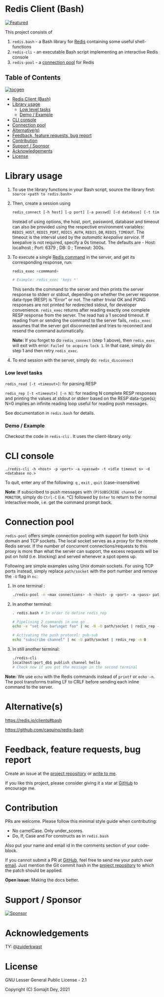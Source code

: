 # Redis Client (Bash)

[![Featured](https://img.shields.io/badge/Featured%20in-redis.io-yellogreen)](https://web.archive.org/web/20240401013920/https://redis.io/resources/clients/#bash) 

This project consists of 

1. `redis.bash` - a Bash library for [Redis](https://redis.io/) containing some useful shell-functions
2. `redis-cli` - an executable Bash script implementing an interactive Redis console
3. `redis-pool` - a [connection pool](https://en.wikipedia.org/wiki/Connection_pool) for Redis

## Table of Contents  
[![tocgen](https://img.shields.io/badge/Generated%20using-tocgen-blue)](https://github.com/SomajitDey/tocgen)  
  - [Redis Client (Bash)](#redis-client-bash)  
  - [Library usage](#library-usage)  
      - [Low level tasks](#low-level-tasks)  
      - [Demo / Example](#demo--example)  
  - [CLI console](#cli-console)  
  - [Connection pool](#connection-pool)  
  - [Alternative(s)](#alternatives)  
  - [Feedback, feature requests, bug report](#feedback-feature-requests-bug-report)  
  - [Contribution](#contribution)  
  - [Support / Sponsor](#support--sponsor)  
  - [Acknowledgements](#acknowledgements)  
  - [License](#license)  
#####   

# Library usage

1. To use the library functions in your Bash script, source the library first: `source <path to redis.bash>`

2. Then, create a session using 

   ```bash
   redis_connect [-h host] [-p port] [-a passwd] [-d database] [-t timeout in seconds]
   ```

   Instead of using options, the host, port, password, database and timeout can also be provided using the respective environment variables: `REDIS_HOST`, `REDIS_PORT`, `REDIS_AUTH`, `REDIS_DB`, `REDIS_TIMEOUT`. The timeout is the interval used by the *automatic keepalive service*. If keepalive is not required, specify a 0s timeout. The defaults are - Host: localhost ; Port: 6379 ; DB: 0 ; Timeout: 300s.

3. To execute a single [Redis command](https://redis.io/commands/) in the server, and get its corresponding response, run: 

   ```bash
   redis_exec <commmand>
   
   # Example: redis_exec 'keys *'
   ```

    This sends the command to the server and then prints the server response to stderr or stdout, depending on whether the server response data-type (RESP) is "Error" or not. The rather trivial OK and PONG responses are not printed for redirected stdout, for developer convenience. `redis_exec` returns after reading exactly one complete RESP response from the server. The read has a 1 second timeout. If reading from or sending the command to the server fails, `redis_exec` assumes that the server got disconnected and tries to reconnect and resend the command automatically. 

   **Note:** If you forget to do `redis_connect` (step 1 above), then `redis_exec` will exit with error: `Failed to acquire lock 1`. In that case, simply do step 1 and then retry `redis_exec`.

4. To end session with the server, simply do: `redis_disconnect`

### Low level tasks

`redis_read [-t <timeout>]`: for parsing RESP

`redis_rep [-t <timeout>] [-n N]`: for reading N complete RESP responses and printing the values at stdout or stderr based on the RESP data-type(s); N=0 implies an infinite reading loop useful for reading push messages.

See documentation in `redis.bash` for details.

### Demo / Example

Checkout the code in `redis-cli` . It uses the client-library only.

# CLI console

`./redis-cli -h <host> -p <port> -a <passwd> -t <idle timeout s> -d <database no.>`

To quit, enter any of the following: `q` , `exit` , `quit` (case-insensitive)

**Note**: If subscribed to push messages with `(P)SUBSCRIBE channel` or `MONITOR`, simply do `Ctrl-C` (i.e. ^C) followed by `Enter` to return to the normal interactive mode, i.e. get the command prompt back.

# Connection pool

`redis-pool` offers simple connection pooling with support for both Unix domain and TCP sockets. The local socket serves as a proxy for the remote Redis server. If the number of concurrent connections/requests to this proxy is more than what the server can support, the excess requests will be put on hold (i.e. blocking) and served whenever a spot opens up.

Following are simple examples using Unix domain sockets. For using TCP ports instead, simply replace `path/socket` with the port number and remove the `-U` flag in `nc`:

1. In one terminal :

   ```bash
   ./redis-pool -n <max connections> -h <host> -p <port> -a <pass> path/socket
   ```

2. In another terminal: 

   ```bash
   . redis.bash # In order to define redis_rep
   
   # Pipelining 2 commands in one go
   echo -e "set foo bar\nget foo" | nc -N -U path/socket | redis_rep -n 2
   
   # Activating the push protocol: pub-sub
   echo "subscribe channel" | nc -U path/socket | redis_rep -n 0
   ```

3. In still another terminal: 

   ```bash
   ./redis-cli
   localhost:port_db$ publish channel hello
   # Check now if you got the message in the second terminal
   ```

**Note:** We use `echo` with the Redis commands instead of `printf` or `echo -n`. The pool transforms trailing LF to CRLF before sending each inline command to the server. 

# Alternative(s)

https://redis.io/clients#bash

https://github.com/caquino/redis-bash

# Feedback, feature requests, bug report

Create an issue at the [project repository](https://github.com/SomajitDey/redis-client) or [write to me](mailto:dey.somajit@gmail.com). 

If you like this project, please consider giving it a star at [GitHub](https://github.com/SomajitDey/redis-client) to encourage me.

# Contribution

PRs are welcome. Please follow this minimal style guide when contributing:

- No camelCase. Only under_scores.
- Do, If, Case and For constructs as in `redis.bash`

Also put your name and email id in the comments section of your code-block.

If you cannot submit a PR at [GitHub](https://github.com/SomajitDey/redis-client), feel free to send me your patch over [email](mailto:dey.somajit@gmail.com). Just mention the Git commit hash in the [project repository](https://github.com/SomajitDey/redis-client) to which the patch should be applied.

**Open issue:** Making the docs better.

# Support / Sponsor

[![Sponsor](https://www.buymeacoffee.com/assets/img/custom_images/yellow_img.png)](https://buymeacoffee.com/SomajitDey)

# Acknowledgements

TY: @[zuiderkwast](https://github.com/zuiderkwast)

# License

GNU Lesser General Public License - 2.1

Copyright (C) Somajit Dey, 2021